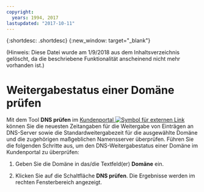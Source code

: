 ```yaml
---
copyright:
  years: 1994, 2017
lastupdated: "2017-10-11"
---
```


{:shortdesc: .shortdesc}
{:new_window: target="_blank"}

(Hinweis: Diese Datei wurde am 1/9/2018 aus dem Inhaltsverzeichnis gelöscht, da die beschriebene Funktionalität anscheinend nicht mehr vorhanden ist.)

# Weitergabestatus einer Domäne prüfen

Mit dem Tool **DNS prüfen** im [Kundenportal ![Symbol für externen Link](../../icons/launch-glyph.svg "Symbol für externen Link")](https://control.softlayer.com/) können Sie die neuesten Zeitangaben für die Weitergabe von Einträgen an DNS-Server sowie die Standardweitergabezeit für die ausgewählte Domäne und die zugehörigen maßgeblichen Namensserver überprüfen. Führen Sie die folgenden Schritte aus, um den DNS-Weitergabestatus einer Domäne im Kundenportal zu überprüfen:

1. Geben Sie die Domäne in das/die Textfeld(er) **Domäne** ein.

2. Klicken Sie auf die Schaltfläche **DNS prüfen**. Die Ergebnisse werden im rechten Fensterbereich angezeigt.
